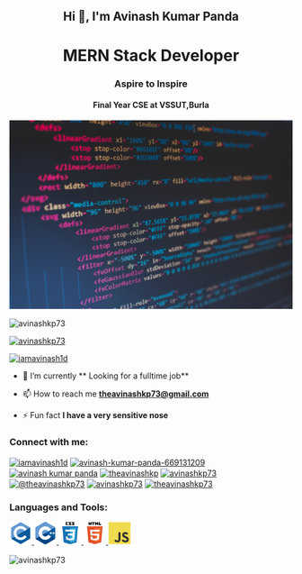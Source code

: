 <h2 align="center">Hi 👋, I'm Avinash Kumar Panda</h2>
<h1 align="center">MERN Stack Developer</h1>
<h3 align="center">Aspire to Inspire</h3>
<h4 align="center">Final Year CSE at VSSUT,Burla</h4>
<p align="left"> <img src="https://github.com/Avinashkp73/Avinashkp73/blob/main/florian-olivo-4hbJ-eymZ1o-unsplash.jpg" alt="Avinashkp" /> </p>

<p align="left"> <img src="https://komarev.com/ghpvc/?username=avinashkp73&label=Profile%20views&color=0e75b6&style=flat" alt="avinashkp73" /> </p>

<p align="left"> <a href="https://github.com/ryo-ma/github-profile-trophy"><img src="https://github-profile-trophy.vercel.app/?username=avinashkp73" alt="avinashkp73" /></a> </p>

<p align="left"> <a href="https://twitter.com/iamavinash1d" target="blank"><img src="https://img.shields.io/twitter/follow/iamavinash1d?logo=twitter&style=for-the-badge" alt="iamavinash1d" /></a> </p>

- 🌱 I’m currently ** Looking for a fulltime job**

- 📫 How to reach me **theavinashkp73@gmail.com**

- ⚡ Fun fact **I have a very sensitive nose**

<h3 align="left">Connect with me:</h3>
<p align="left">
<a href="https://twitter.com/iamavinash1d" target="blank"><img align="center" src="https://images.unsplash.com/photo-1611605698335-8b1569810432?ixid=MnwxMjA3fDB8MHxwaG90by1wYWdlfHx8fGVufDB8fHx8&ixlib=rb-1.2.1&auto=format&fit=crop&w=1934&q=80" alt="iamavinash1d" height="30" width="40" /></a>
<a href="https://linkedin.com/in/avinash-kumar-panda-669131209" target="blank"><img align="center" src="https://images.unsplash.com/photo-1611944212129-29977ae1398c?ixid=MnwxMjA3fDB8MHxwaG90by1wYWdlfHx8fGVufDB8fHx8&ixlib=rb-1.2.1&auto=format&fit=crop&w=1934&q=80" alt="avinash-kumar-panda-669131209" height="30" width="40" /></a>
<a href="https://fb.com/avinash kumar panda" target="blank"><img align="center" src="https://images.unsplash.com/photo-1611162618071-b39a2ec055fb?ixlib=rb-1.2.1&ixid=MnwxMjA3fDB8MHxwaG90by1wYWdlfHx8fGVufDB8fHx8&auto=format&fit=crop&w=967&q=80" alt="avinash kumar panda" height="30" width="40" /></a>
<a href="https://instagram.com/theavinashkp" target="blank"><img align="center" src="https://images.unsplash.com/photo-1611262588024-d12430b98920?ixid=MnwxMjA3fDB8MHxwaG90by1wYWdlfHx8fGVufDB8fHx8&ixlib=rb-1.2.1&auto=format&fit=crop&w=967&q=80" alt="theavinashkp" height="30" width="40" /></a>
<a href="https://dribbble.com/avinashkp73" target="blank"><img align="center" src="https://cdn.dribbble.com/users/3951174/screenshots/6995470/media/5e99e8ccb14565c3f2d45644dba3ce0a.jpg" alt="avinashkp73" height="30" width="40" /></a>
<a href="https://medium.com/@theavinashkp73" target="blank"><img align="center" src="https://images.unsplash.com/photo-1476242906366-d8eb64c2f661?ixid=MnwxMjA3fDB8MHxwaG90by1wYWdlfHx8fGVufDB8fHx8&ixlib=rb-1.2.1&auto=format&fit=crop&w=1608&q=80" alt="@theavinashkp73" height="30" width="40" /></a>
<a href="https://www.codechef.com/users/avinashkp73" target="blank"><img align="center" src="https://cdn.jsdelivr.net/npm/simple-icons@3.1.0/icons/codechef.svg" alt="avinashkp73" height="30" width="40" /></a>
<a href="https://www.hackerrank.com/theavinashkp73" target="blank"><img align="center" src="https://s3.amazonaws.com/sr-marketplace-prod/wp-content/uploads/2015/08/hackerrank.jpg" alt="theavinashkp73" height="30" width="40" /></a>
</p>

<h3 align="left">Languages and Tools:</h3>
<p align="left"> <a href="https://www.cprogramming.com/" target="_blank"> <img src="https://raw.githubusercontent.com/devicons/devicon/master/icons/c/c-original.svg" alt="c" width="40" height="40"/> </a> <a href="https://www.w3schools.com/cpp/" target="_blank"> <img src="https://raw.githubusercontent.com/devicons/devicon/master/icons/cplusplus/cplusplus-original.svg" alt="cplusplus" width="40" height="40"/> </a> <a href="https://www.w3schools.com/css/" target="_blank"> <img src="https://raw.githubusercontent.com/devicons/devicon/master/icons/css3/css3-original-wordmark.svg" alt="css3" width="40" height="40"/> </a> <a href="https://www.w3.org/html/" target="_blank"> <img src="https://raw.githubusercontent.com/devicons/devicon/master/icons/html5/html5-original-wordmark.svg" alt="html5" width="40" height="40"/> </a> <a href="https://developer.mozilla.org/en-US/docs/Web/JavaScript" target="_blank"> <img src="https://raw.githubusercontent.com/devicons/devicon/master/icons/javascript/javascript-original.svg" alt="javascript" width="40" height="40"/> </a> </p>

<p><img align="center" src="https://github-readme-stats.vercel.app/api/top-langs?username=avinashkp73&show_icons=true&locale=en&layout=compact" alt="avinashkp73" /></p>
